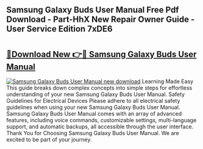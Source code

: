 ## Samsung Galaxy Buds User Manual Free Pdf Download - Part-HhX New Repair Owner Guide - User Service Edition 7xDE6

# <h2><a href="http://cf16247.oget.top/?id=Samsung+Galaxy+Buds+User+Manual">🔗Download New 👉🔴 Samsung Galaxy Buds User Manual</a></h2>

[![Samsung Galaxy Buds User Manual new download](https://i.imgur.com/5g1atiW.png)](http://cf16247.oget.top/?id=Samsung+Galaxy+Buds+User+Manual)
Learning Made Easy This guide breaks down complex concepts into simple steps for effortless understanding of your new Samsung Galaxy Buds User Manual. Safety Guidelines for Electrical Devices Please adhere to all electrical safety guidelines when using your new Samsung Galaxy Buds User Manual. Samsung Galaxy Buds User Manual comes with an array of advanced features, including voice commands, customizable settings, multi-language support, and automatic backups, all accessible through the user interface. Thank You for Choosing Samsung Galaxy Buds User Manual. We are excited to be part of your journey.
